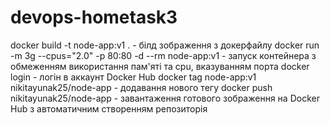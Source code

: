 # devops-hometask3
docker build -t node-app:v1 . - білд зображення з докерфайлу
docker run -m 3g --cpus="2.0" -p 80:80 -d --rm node-app:v1 - запуск контейнера з обмеженням використання пам'яті та cpu, вказуванням порта
docker login - логін в аккаунт Docker Hub 
docker tag node-app:v1 nikitayunak25/node-app - додавання нового тегу
docker push nikitayunak25/node-app - завантаження готового зображення на Docker Hub з автоматичним створенням репозиторія
